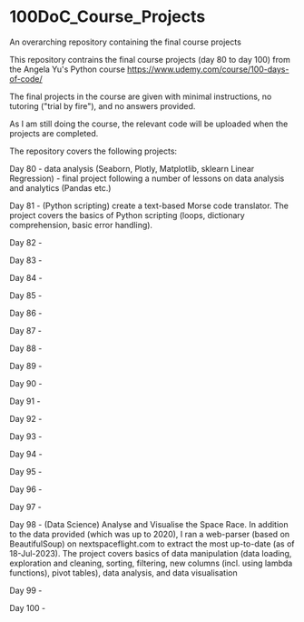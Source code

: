 # 100DoC_Course_Projects
An overarching repository containing the final course projects

This repository contrains the final course projects (day 80 to day 100) from the Angela Yu's Python course https://www.udemy.com/course/100-days-of-code/

The final projects in the course are given with minimal instructions, no tutoring ("trial by fire"), and no answers provided.

As I am still doing the course, the relevant code will be uploaded when the projects are completed.

The repository covers the following projects:

Day 80 - data analysis (Seaborn, Plotly, Matplotlib, sklearn Linear Regression) - final project following a number of lessons on data analysis and analytics (Pandas etc.)

Day 81 - (Python scripting) create a text-based Morse code translator. The project covers the basics of Python scripting (loops, dictionary comprehension, basic error handling).

Day 82 - 

Day 83 - 

Day 84 - 

Day 85 - 

Day 86 - 

Day 87 - 

Day 88 - 

Day 89 - 

Day 90 - 

Day 91 - 

Day 92 - 

Day 93 - 

Day 94 - 

Day 95 - 

Day 96 - 

Day 97 - 

Day 98 - (Data Science) Analyse and Visualise the Space Race. In addition to the data provided (which was up to 2020), I ran a web-parser (based on BeautifulSoup) on nextspaceflight.com to extract the most up-to-date (as of 18-Jul-2023). The project covers basics of data manipulation (data loading, exploration and cleaning, sorting, filtering, new columns (incl. using lambda functions), pivot tables), data analysis, and data visualisation 

Day 99 - 

Day 100 - 
